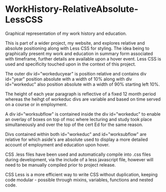 WorkHistory-RelativeAbsolute-LessCSS
====================================

Graphical representation of my work history and education.

This is part of a wider project, my website, and explores relative and absolute positioning along with Less CSS for 
styling. The idea being to graphically present my work and education in summary form associated with timeframe, 
further details are available upon a hover event. Less CSS is used and specificity touched upon in the context
of this project.

The outer div id="workeducyear" is position relative and contains div id="year" position absolute with a width of
10% along with div id="workeduc" also position absolute with a width of 90% starting left 10%.

The height of each year paragraph is reflective of a fixed 12 month period whereas the heihgt of workeduc divs are 
variable and based on time served on a course or in employment.

A div id="worksubflow" is contained inside the div id="workeduc" to enable an overlay of boxes on top of msc where 
lecturing and study took place simultaneously and over the top of the cert Ed for the same reason.

Divs contained within both id="workeduc" and id="worksubflow" are relative for which aside's are absolute used to 
display a more detailed account of employment and education upon hover.

CSS .less files have been used and automatically compile into .css files during development, via the include
of a less javascript file, however will need to be manually compiled prior to project release.

CSS Less is a more efficient way to write CSS without duplication, keeping code modular - possible through
mixins, variables, functions and nested code.


